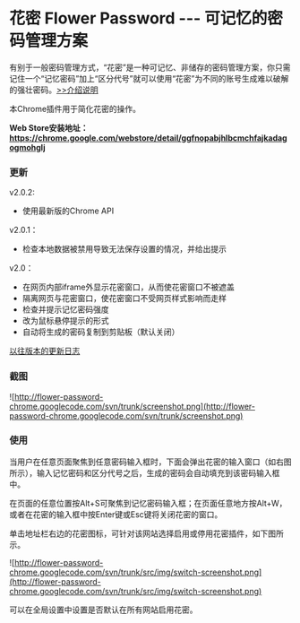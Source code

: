 # 花密 Flower Password --- 可记忆的密码管理方案 #

有别于一般密码管理方式，“花密”是一种可记忆、非储存的密码管理方案，你只需记住一个“记忆密码”加上“区分代号”就可以使用“花密”为不同的账号生成难以破解的强壮密码。[>>介绍说明](http://flowerpassword.com/guide)

本Chrome插件用于简化花密的操作。

**Web Store安装地址：https://chrome.google.com/webstore/detail/ggfnopabjhlbcmchfajkadagogmohglj**

### 更新 ###

v2.0.2:
  * 使用最新版的Chrome API

v2.0.1：
  * 检查本地数据被禁用导致无法保存设置的情况，并给出提示

v2.0：
  * 在网页内部iframe外显示花密窗口，从而使花密窗口不被遮盖
  * 隔离网页与花密窗口，使花密窗口不受网页样式影响而走样
  * 检查并提示记忆密码强度
  * 改为鼠标悬停提示的形式
  * 自动将生成的密码复制到剪贴板（默认关闭）

[以往版本的更新日志](Changelog.md)

### 截图 ###

![http://flower-password-chrome.googlecode.com/svn/trunk/screenshot.png](http://flower-password-chrome.googlecode.com/svn/trunk/screenshot.png)

### 使用 ###

当用户在任意页面聚焦到任意密码输入框时，下面会弹出花密的输入窗口（如右图所示），输入记忆密码和区分代号之后，生成的密码会自动填充到该密码输入框中。

在页面的任意位置按Alt+S可聚焦到记忆密码输入框；在页面任意地方按Alt+W，或者在花密的输入框中按Enter键或Esc键将关闭花密的窗口。

单击地址栏右边的花密图标，可针对该网站选择启用或停用花密插件，如下图所示。

![http://flower-password-chrome.googlecode.com/svn/trunk/src/img/switch-screenshot.png](http://flower-password-chrome.googlecode.com/svn/trunk/src/img/switch-screenshot.png)

可以在全局设置中设置是否默认在所有网站启用花密。